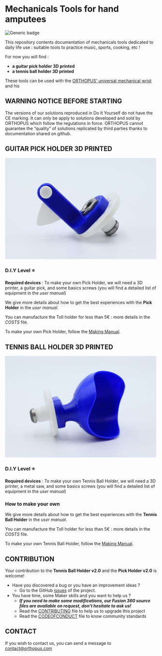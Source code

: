 # Mechanicals Tools for hand amputees

![Generic badge](https://img.shields.io/badge/CE_Mark-NO-critical.svg)

This repository contents documentation of mechanicals tools dedicated to daily life use : suitable tools to practice music, sports, cooking, etc !

For now you will find : 

- **a guitar pick holder 3D printed**
- **a tennis ball holder 3D printed** 

These tools can be used with the [ORTHOPUS' universal mechanical wrist](https://github.com/orthopus/01-wrist) and his 


## WARNING NOTICE BEFORE STARTING

The versions of our solutions reproduced in Do It Yourself do not have the CE marking. It can only be apply to solutions developed and sold by ORTHOPUS which follow the regulations in force.
ORTHOPUS cannot guarantee the “quality” of solutions replicated by third parties thanks to documentation shared on github.


## GUITAR PICK HOLDER 3D PRINTED

<img src="https://github.com/orthopus/01-mechanicals-tools/blob/main/assets/Pick-holder_ORTHOPUS_3Dprinted.JPG" width="500"/>

### D.I.Y Level **⭐**


**Required devices** : To make your own Pick Holder, we will need a 3D printer, a guitar pick, and some basics screws (you will find a detailed list of equipment in the *user manual*)

We give more details about how to get the best experiences with the **Pick Holder** in the *user manual*.

You can manufacture the Toll holder for less than 5€ : more details in the *COSTS* file.

To make your own Pick Holder, follow the [Making Manual](https://github.com/orthopus/01-mechanicals-tools/blob/main/docs/PickHolder_making-manual.md).



## TENNIS BALL HOLDER 3D PRINTED

<img src="https://github.com/orthopus/01-mechanicals-tools/blob/main/assets/Tennis-Ball-Holder_ORTHOPUS_3Dprinted.JPG" width="500"/>

### D.I.Y Level **⭐**

**Required devices** : To make your own Tennis Ball Holder, we will need a 3D printer, a metal saw, and some basics screws (you will find a detailed list of equipment in the *user manual*)

### How to make your own 

We give more details about how to get the best experiences with the **Tennis Ball Holder** in the *user manual*.

You can manufacture the Toll holder for less than 5€ : more details in the *COSTS* file.

To make your own Tennis Ball Holder, follow the [Making Manual](https://github.com/orthopus/01-mechanicals-tools/blob/main/docs/PickHolder_making-manual.md).


## CONTRIBUTION

Your contribution to the **Tennis Ball Holder v2.0** and the **Pick Holder v2.0** is welcome!

* Have you discovered a bug or you have an improvement ideas ?
  * Go to the GitHub [issues](https://github.com/orthopus/01-mechanicals-tools/issues) of the project.
* You have time, some Maker skills and you want to help us ?
  * ***If you need to make some modifications, our Fusion 360 source files are available on request, don’t hesitate to ask us!***
  * Read the [CONTRIBUTING](CONTRIBUTING‧md) file to help us to upgrade this project
  * Read the [CODEOFCONDUCT](CODEOFCONDUCT‧md) file to know community standards



## CONTACT

If you wish to contact us, you can send a message to contact@orthopus.com
